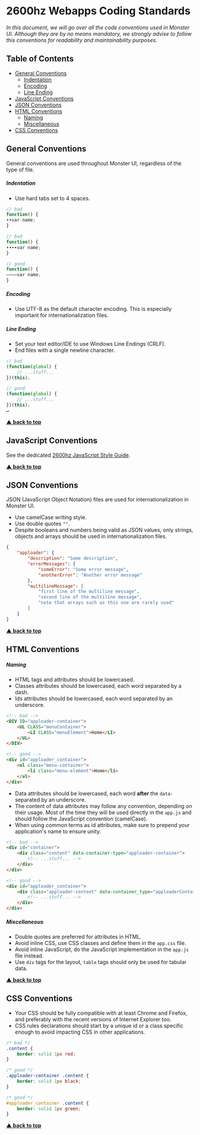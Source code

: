 # 2600hz Webapps Coding Standards

*In this document, we will go over all the code conventions used in Monster UI. Although they are by no means mandatory, we strongly advise to follow this conventions for readability and maintainability purposes.*


## Table of Contents

- [General Conventions](#general-conventions)
	+ [Indentation](#indentation)
	+ [Encoding](#encoding)
	+ [Line Ending](#line-ending)
- [JavaScript Conventions](#javascript-conventions)
- [JSON Conventions](#json-conventions)
- [HTML Conventions](#html-conventions)
	+ [Naming](#naming)
	+ [Miscellaneous](#miscellaneous)
- [CSS Conventions](#css-conventions)


## General Conventions

General conventions are used throughout Monster UI, regardless of the type of file.

##### Indentation

- Use hard tabs set to 4 spaces.

```javascript
// bad
function() {
∙∙var name;
}

// bad
function() {
∙∙∙∙var name;
}

// good
function() {
————var name;
}
```

##### Encoding

- Use UTF-8 as the default character encoding. This is especially important for internationalization files.

##### Line Ending

- Set your text editor/IDE to use Windows Line Endings (CRLF).
- End files with a single newline character.

```javascript
// bad
(function(global) {
	// ...stuff...
})(this);
```

```javascript
// good
(function(global) {
	// ...stuff...
})(this);
↵
```

**[▲ back to top](#table-of-contents)**


## JavaScript Conventions

See the dedicated [2600hz JavaScript Style Guide][javascript-style-guide].

**[▲ back to top](#table-of-contents)**


## JSON Conventions

JSON (JavaScript Object Notation) files are used for internationalization in Monster UI.

- Use camelCase writing style.
- Use double quotes `""`.
- Despite booleans and numbers being valid as JSON values, only strings, objects and arrays should be used in internationalization files.

```json
{
	"apploader": {
		"description": "Some description",
		"errorMessages": {
			"someError": "Some error message",
			"anotherError": "Another error message"
		},
		"multilineMessage": [
			"first line of the multiline message",
			"second line of the multiline message",
			"note that arrays such as this one are rarely used"
		]
	}
}
```

**[▲ back to top](#table-of-contents)**


## HTML Conventions

##### Naming

- HTML tags and attributes should be lowercased.
- Classes attributes should be lowercased, each word separated by a dash.
- Ids attributes should be lowercased, each word separated by an underscore.

```html
<!-- bad -->
<DIV ID="apploader-container">
	<UL CLASS="menuContainer">
		<LI CLASS="menuElement">Home</LI>
	</UL>
</DIV>

<!-- good -->
<div id="apploader_container">
	<ul class="menu-container">
		<li class="menu-element">Home</li>
	</ul>
</div>
```

- Data attributes should be lowercased, each word __after__ the `data-` separated by an underscore.
- The content of data attributes may follow any convention, depending on their usage. Most of the time they will be used directly in the `app.js` and should follow the JavaScript convention (camelCase).
- When using common terms as id attributes, make sure to prepend your application's name to ensure unity.

```html
<!-- bad -->
<div id="container">
	<div class="content" data-container-type="apploader-container">
		<!-- ...stuff... -->
	</div>
</div>

<!-- good -->
<div id="apploader_container">
	<div class="apploader-content" data-container_type="apploaderContainer">
		<!-- ...stuff... -->
	</div>
</div>
```

##### Miscellaneous

- Double quotes are preferred for attributes in HTML.
- Avoid inline CSS, use CSS classes and define them in the `app.css` file.
- Avoid inline JavaScript, do the JavaScript implementation in the `app.js` file instead.
- Use `div` tags for the layout, `table` tags should only be used for tabular data.

**[▲ back to top](#table-of-contents)**


## CSS Conventions

- Your CSS should be fully compatible with at least Chrome and Firefox, and preferably with the recent versions of Internet Explorer too.
- CSS rules declarations should start by a unique id or a class specific enough to avoid impacting CSS in other applications.

```css
/* bad */
.content { 
	border: solid 1px red;
}

/* good */
.apploader-container .content {
	border: solid 1px black;
}

/* good */
#apploader_container .content {
	border: solid 1px green;
}
```

**[▲ back to top](#table-of-contents)**

[javascript-style-guide]: javascriptStyleGuide.md
